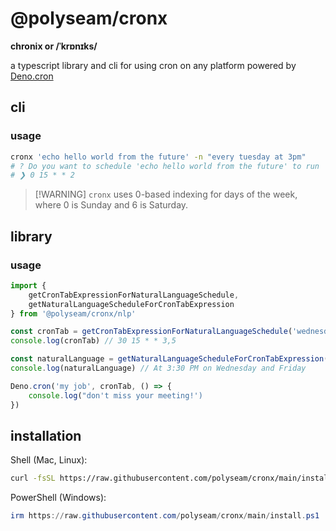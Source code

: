 # @polyseam/cronx

**chronix or /ˈkrɒnɪks/**

a typescript library and cli for using cron on any platform powered by
[Deno.cron](https://docs.deno.com/examples/cron/)

## cli

### usage

```bash
cronx 'echo hello world from the future' -n "every tuesday at 3pm"
# ? Do you want to schedule 'echo hello world from the future' to run 'At 3:00 PM on Tuesday'? (Y/n) › 
# ❯ 0 15 * * 2
```

> [!WARNING] `cronx` uses 0-based indexing for days of the week, where 0 is
> Sunday and 6 is Saturday.

## library

### usage

```typescript
import { 
    getCronTabExpressionForNaturalLanguageSchedule,
    getNaturalLanguageScheduleForCronTabExpression
} from '@polyseam/cronx/nlp'

const cronTab = getCronTabExpressionForNaturalLanguageSchedule('wednesdays and fridays at 3:30pm')
console.log(cronTab) // 30 15 * * 3,5

const naturalLanguage = getNaturalLanguageScheduleForCronTabExpression('0 15 * * 2')
console.log(naturalLanguage) // At 3:30 PM on Wednesday and Friday

Deno.cron('my job', cronTab, () => {
    console.log("don't miss your meeting!')
})
```

## installation

Shell (Mac, Linux):

```bash
curl -fsSL https://raw.githubusercontent.com/polyseam/cronx/main/install.sh | sh
```

PowerShell (Windows):

```powershell
irm https://raw.githubusercontent.com/polyseam/cronx/main/install.ps1 | iex
```
